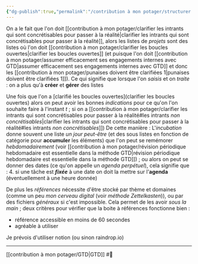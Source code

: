 ```yaml
---
{"dg-publish":true,"permalink":"/contribution à mon potager/structurer les tâches d'un projet c'est faire une liste de rappels 1/"}
---
```


On a le fait que l'on doit [[contribution à mon potager/clarifier les intrants qui sont concrétisables pour passer à la réalité\|clarifier les intrants qui sont concrétisables pour passer à la réalité]], alors les listes de *projets* sont des listes où l'on doit [[contribution à mon potager/clarifier les boucles ouvertes\|clarifier les boucles ouvertes]] (et puisque l'on doit [[contribution à mon potager/assumer efficacement ses engagements internes avec GTD\|assumer efficacement ses engagements internes avec GTD]] et donc les [[contribution à mon potager/punaises doivent être clarifiées 1\|punaises doivent être clarifiées 1]]). 
Ce qui signifie que lorsque l'on *saisis* et on *traite* : on a plus qu'à **créer** et **gérer** des listes

Une fois que l'on a [clarifié les boucles ouvertes](clarifier les boucles ouvertes) alors on peut avoir les bonnes *indications* pour ce qu'on l'on souhaite faire à l'instant *t* ; si on a [[contribution à mon potager/clarifier les intrants qui sont concrétisables pour passer à la réalité#les intrants *non concrétisables*\|clarifier les intrants qui sont concrétisables pour passer à la réalité#les intrants *non concrétisables*]])
De cette manière :
L'*incubation* donne souvent une liste *un jour peut-être* (et des sous listes en fonction de catégorie pour **accumuler** les éléments) que l'on peut se remémorer *hebdomadairement* (voir [[contribution à mon potager/révision périodique hebdomadaire est essentielle dans la méthode GTD\|révision périodique hebdomadaire est essentielle dans la méthode GTD]]) ; ou alors on peut se donner des dates (ce qu'on appelle un *agenda perpétuel*), cela signifie que :
4. si une tâche est ***fixée*** à une date on doit la mettre sur l'**agenda** (éventuellement à une heure donnée)

De plus les *références* nécessite d'être stocké par thème et domaines (comme un peu *mon cerveau digital* (voir *méthode Zettelkasten*)), ou par des fichiers *généraux* si c'est impossible. Cela permet de les avoir *sous la main* ; deux critères pour vérifier que la boite à références fonctionne bien :
- référence accessible en moins de 60 secondes
- agréable à utiliser

Je prévois d'utiliser notion (ou sinon raindrop.io)

---
[[contribution à mon potager/GTD\|GTD]] #🌲 